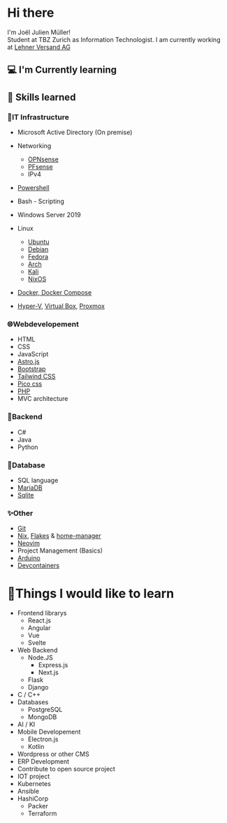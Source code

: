 # Hi there

I'm Joël Julien Müller!  
Student at TBZ Zurich as Information Technologist.
I am currently working at [Lehner Versand AG](https://lehner-versand.ch)

## 💻 I'm Currently learning 


## 💯 Skills learned

### 🔧IT Infrastructure
- Microsoft Active Directory (On premise)
- Networking
    - [OPNsense](https://opnsense.org)
    - [PFsense](https://www.pfsense.org)
    - IPv4    
- [Powershell](https://learn.microsoft.com/en-us/powershell)
- Bash - Scripting
- Windows Server 2019
- Linux
    - [Ubuntu](https://ubuntu.com)
    - [Debian](https://www.debian.org) 
    - [Fedora](https://fedoraproject.org/) 
    - [Arch](https://archlinux.org)
    - [Kali](https://www.kali.org)
    - [NixOS](https://nixos.org)
 
- [Docker, Docker Compose](https://www.docker.com)
- [Hyper-V](https://learn.microsoft.com/en-us/virtualization/hyper-v-on-windows/about/), [Virtual Box](https://www.virtualbox.org), [Proxmox](https://www.proxmox.com/en/)

### 🌐Webdevelopement
- HTML
- CSS
- JavaScript
- [Astro.js](https://astro.build/)
- [Bootstrap](https://getbootstrap.com)
- [Tailwind CSS](https://tailwindcss.com/)
- [Pico css](https://picocss.com)
- [PHP](https://www.php.net)
- MVC architecture 

### 🦴Backend
- C#
- Java
- Python

### 💾Database
- SQL language
- [MariaDB](https://mariadb.org)
- [Sqlite](https://www.sqlite.org)

### ✨Other
- [Git](https://git-scm.com/)
- [Nix](https://search.nixos.org/packages), [Flakes](https://nixos.wiki/wiki/Flakes) & [home-manager](https://nixos.wiki/wiki/Home_Manager)
- [Neovim](https://neovim.io/) 
- Project Management (Basics)
- [Arduino](https://www.arduino.cc)
- [Devcontainers](https://containers.dev/)

# 👀Things I would like to learn
- Frontend librarys
    - React.js
    - Angular
    - Vue
    - Svelte
- Web Backend
    - Node.JS
        - Express.js
        - Next.js
    - Flask
    - Django
- C / C++ 
- Databases
    - PostgreSQL
    - MongoDB
- AI / KI
- Mobile Developement
    - Electron.js
    - Kotlin
- Wordpress or other CMS
- ERP Development
- Contribute to open source project
- IOT project
- Kubernetes 
- Ansible 
- HashiCorp
    - Packer
    - Terraform
<!---
jojomueller05/jojomueller05 is a ✨ special ✨ repository because its `README.md` (this file) appears on your GitHub profile.
You can click the Preview link to take a look at your changes.

_"It works on my machine..."_
--->
